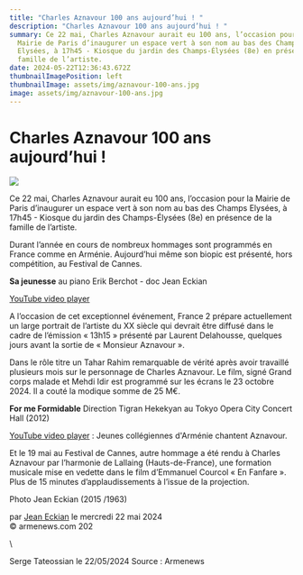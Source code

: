 ```yaml
---
title: "Charles Aznavour 100 ans aujourd’hui ! "
description: "Charles Aznavour 100 ans aujourd’hui ! "
summary: Ce 22 mai, Charles Aznavour aurait eu 100 ans, l’occasion pour la
  Mairie de Paris d’inaugurer un espace vert à son nom au bas des Champs
  Elysées, à 17h45 - Kiosque du jardin des Champs-Élysées (8e) en présence de la
  famille de l’artiste.
date: 2024-05-22T12:36:43.672Z
thumbnailImagePosition: left
thumbnailImage: assets/img/aznavour-100-ans.jpg
image: assets/img/aznavour-100-ans.jpg
---
```

<!--StartFragment-->

# Charles Aznavour 100 ans aujourd’hui !

![](https://www.armenews.com/IMG/arton116131.jpg)

Ce 22 mai, Charles Aznavour aurait eu 100 ans, l’occasion pour la Mairie de Paris d’inaugurer un espace vert à son nom au bas des Champs Elysées, à 17h45 - Kiosque du jardin des Champs-Élysées (8e) en présence de la famille de l’artiste.

Durant l’année en cours de nombreux hommages sont programmés en France comme en Arménie. Aujourd’hui même son biopic est présenté, hors compétition, au Festival de Cannes.

**Sa jeunesse** au piano Erik Berchot - doc Jean Eckian

[YouTube video player](https://www.youtube.com/embed/q2AC_jtJia8?si=EL0KvQuSntDEI_5n)

A l’occasion de cet exceptionnel événement, France 2 prépare actuellement un large portrait de l’artiste du XX siècle qui devrait être diffusé dans le cadre de l’émission « 13h15 » présenté par Laurent Delahousse, quelques jours avant la sortie de « Monsieur Aznavour ».

Dans le rôle titre un Tahar Rahim remarquable de vérité après avoir travaillé plusieurs mois sur le personnage de Charles Aznavour. Le film, signé Grand corps malade et Mehdi Idir est programmé sur les écrans le 23 octobre 2024. Il a couté la modique somme de 25 M€.

**For me Formidable** Direction Tigran Hekekyan au Tokyo Opera City Concert Hall (2012)

[YouTube video player](https://www.youtube.com/embed/sjifBlRZKaw?si=ZirpeLi5dj0y6mJr)  : Jeunes collégiennes d'Arménie chantent Aznavour. 

Et le 19 mai au Festival de Cannes, autre hommage a été rendu à Charles Aznavour par l’harmonie de Lallaing (Hauts-de-France), une formation musicale mise en vedette dans le film d’Emmanuel Courcol « En Fanfare ». Plus de 15 minutes d’applaudissements à l’issue de la projection.

Photo Jean Eckian (2015 /1963)

par [Jean Eckian](https://www.armenews.com/spip.php?page=auteur&id_auteur=34) le mercredi 22 mai 2024\
© armenews.com 202

<!--EndFragment-->\

Serge  Tateossian le 22/05/2024   Source : Armenews